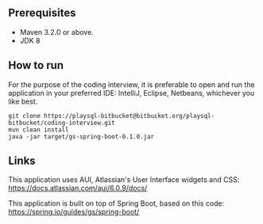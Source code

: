 

## Prerequisites

- Maven 3.2.0 or above.
- JDK 8

## How to run

For the purpose of the coding interview, it is preferable to open and run the application in your preferred IDE:
IntelliJ, Eclipse, Netbeans, whichever you like best.

```
git clone https://playsql-bitbucket@bitbucket.org/playsql-bitbucket/coding-interview.git
mvn clean install
java -jar target/gs-spring-boot-0.1.0.jar
```

## Links

This application uses AUI, Atlassian's User Interface widgets and CSS: https://docs.atlassian.com/aui/6.0.9/docs/

This application is built on top of Spring Boot, based on this code: https://spring.io/guides/gs/spring-boot/